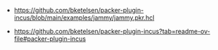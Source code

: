 - https://github.com/bketelsen/packer-plugin-incus/blob/main/examples/jammy/jammy.pkr.hcl

- https://github.com/bketelsen/packer-plugin-incus?tab=readme-ov-file#packer-plugin-incus
